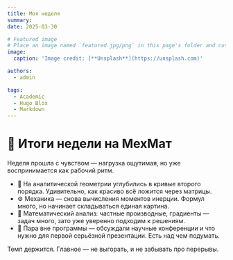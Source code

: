 ```yaml
---
title: Моя неделя
summary: 
date: 2025-03-30

# Featured image
# Place an image named `featured.jpg/png` in this page's folder and customize its options here.
image:
  caption: 'Image credit: [**Unsplash**](https://unsplash.com)'

authors:
  - admin

tags:
  - Academic
  - Hugo Blox
  - Markdown
---
```


# 📌 Итоги недели на МехМат

Неделя прошла с чувством — нагрузка ощутимая, но уже воспринимается как рабочий ритм.

- 📐 На аналитической геометрии углубились в кривые второго порядка. Удивительно, как красиво всё ложится через матрицы.
- ⚙️ Механика — снова вычисления моментов инерции. Формул много, но начинает складываться единая картина.
- 🧮 Математический анализ: частные производные, градиенты — задач много, зато уже уверенно подходим к решениям.
- 🧠 Пара вне программы — обсуждали научные конференции и что нужно для первой серьёзной презентации. Есть над чем подумать.

Темп держится. Главное — не выгорать, и не забывать про перерывы.

